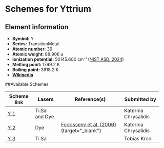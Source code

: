 # Schemes for Yttrium

## Element information

- **Symbol:** Y
- **Series:** TransitionMetal
- **Atomic number:** 39
- **Atomic weight:** 88.906 u
- **Ionization potential:**  50145.600 cm⁻¹ ([NIST ASD, 2024](https://www.nist.gov/pml/atomic-spectra-database))
- **Melting point:** 1799.2 K
- **Boiling point:** 3618.2 K
- [**Wikipedia**](https://en.wikipedia.org/wiki/Yttrium)

##Available Schemes

|     Scheme link      |    Lasers     |                                     Reference(s)                                      |     Submitted by     |
| -------------------- | ------------- | ------------------------------------------------------------------------------------- | -------------------- |
| [Y 1](../y/y-001.md) | Ti:Sa and Dye |                                                                                       | Katerina Chrysalidis |
| [Y 2](../y/y-002.md) | Dye           | [Fedosseev et al. (2006)](https://doi.org/10.1007/s10751-005-9204-2){target="_blank"} | Katerina Chrysalidis |
| [Y 3](../y/y-003.md) | Ti:Sa         |                                                                                       | Tobias Kron          |
